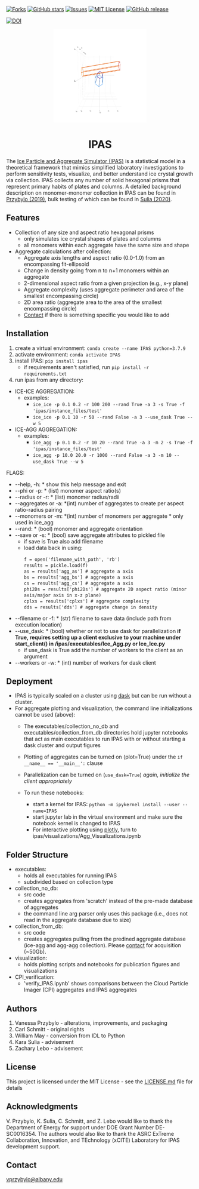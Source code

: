 [![Forks][forks-shield]][forks-url]
[![GitHub stars][stars-shield]][stars-url]
[![Issues][issues-shield]][issues-url]
[![MIT License][license-shield]][license-url]
[![GitHub release][release-shield]][release-url]

[download-shield]:https://img.shields.io/github/downloads/vprzybylo/IPAS/total?style=plastic
[download-url]: https://github.com/vprzybylo/IPAS/downloads
[release-shield]: https://img.shields.io/github/v/release/vprzybylo/IPAS?style=plastic
[release-url]:https://github.com/vprzybylo/IPAS/releases/
[forks-shield]: https://img.shields.io/github/forks/vprzybylo/IPAS?label=Fork&style=plastic
[forks-url]: https://github.com/vprzybylo/IPAS/network/members
[stars-shield]: https://img.shields.io/github/stars/vprzybylo/IPAS?style=plastic
[stars-url]: https://github.com/vprzybylo/IPAS/stargazers
[issues-shield]: https://img.shields.io/github/issues/vprzybylo/IPAS?style=plastic
[issues-url]: https://github.com/vprzybylo/IPAS/issues
[license-shield]: https://img.shields.io/github/license/vprzybylo/IPAS?style=plastic
[license-url]: https://github.com/vprzybylo/IPAS/blob/master/LICENSE.md
[![DOI](https://zenodo.org/badge/232696476.svg)](https://zenodo.org/badge/latestdoi/232696476)


<p align="center">
  <a>
    <img src="https://github.com/vprzybylo/IPAS/blob/master/rotateplot.gif" alt="Logo" width="250" height="250">
  </a>

<h1 align="center">IPAS</h1>

The [Ice Particle and Aggregate Simulator (IPAS)](http://www.carlgschmitt.com/Microphysics.html) is a statistical model in a theoretical framework that mimics simplified laboratory investigations to perform sensitivity tests, visualize, and better understand ice crystal growth via collection.  IPAS collects any number of solid hexagonal prisms that represent primary habits of plates and columns.  A detailed background description on monomer-monomer collection in IPAS can be found in [Przybylo (2019)](https://journals.ametsoc.org/view/journals/atsc/76/6/jas-d-18-0187.1.xml?tab_body=abstract-display), bulk testing of which can be found in [Sulia (2020)](https://journals.ametsoc.org/view/journals/atsc/aop/JAS-D-20-0020.1/JAS-D-20-0020.1.xml?rskey=9V3BQD&result=6).

##  Features
* Collection of any size and aspect ratio hexagonal prisms 
    * only simulates ice crystal shapes of plates and columns
    * all monomers within each aggregate have the same size and shape
* Aggregate calculations after collection:
    * Aggregate axis lengths and aspect ratio (0.0-1.0) from an encompassing fit-ellipsoid 
    * Change in density going from n to n+1 monomers within an aggregate
    * 2-dimensional aspect ratio from a given projection (e.g., x-y plane)
    * Aggregate complexity (uses aggregate perimeter and area of the smallest encompassing circle)
    * 2D area ratio (aggregate area to the area of the smallest encompassing circle)
    * [Contact](#contact) if there is something specific you would like to add
    
## Installation

1. create a virtual environment:
``` conda create --name IPAS python=3.7.9 ```
2. activate environment:
``` conda activate IPAS ```
3. install IPAS:
``` pip install ipas ```
    * if requirements aren't satisfied, run ``` pip install -r requirements.txt ``` 
4. run ipas from any directory:
* ICE-ICE AGGREGATION:
    * examples:
        * ``` ice_ice -p 0.1 0.2 -r 100 200 --rand True -a 3 -s True -f 'ipas/instance_files/test' ```
        * ``` ice_ice -p 0.1 10 -r 50 --rand False -a 3 --use_dask True --w 5 ```
* ICE-AGG AGGREGATION:
    * examples:
        * ``` ice_agg -p 0.1 0.2 -r 10 20 --rand True -a 3 -m 2 -s True -f 'ipas/instance_files/test' ```
        * ``` ice_agg -p 10.0 20.0 -r 1000 --rand False -a 3 -m 10 --use_dask True --w 5 ```

FLAGS:
  * --help, -h:
        * show this help message and exit
  * --phi or -p:
        * (list) monomer aspect ratio(s)
  * --radius or -r:
        * (list) monomer radius/radii
  * --aggregates or -a:
        *(int) number of aggregates to create per aspect ratio-radius pairing
  * --monomers or -m:
        *(int) number of monomers per aggregate
        * only used in ice_agg
  * --rand: 
        * (bool) monomer and aggregate orientation
  * --save or -s:
        * (bool) save aggregate attributes to pickled file
    * if save is True also add filename
    * load data back in using:
        ```
        f = open('filename_with_path', 'rb')
        results = pickle.load(f)
        as = results['agg_as'] # aggregate a axis
        bs = results['agg_bs'] # aggregate a axis
        cs = results['agg_cs'] # aggregate a axis
        phi2Ds = results['phi2Ds'] # aggregate 2D aspect ratio (minor axis/major axis in x-z plane)
        cplxs = results['cplxs'] # aggregate complexity
        dds = results['dds'] # aggregate change in density
        ```
  * --filename or -f:
        * (str) filename to save data (include path from execution location)
  * --use_dask:
        * (bool) whether or not to use dask for parallelization
        **if True, requires setting up a client exclusive to your machine under start_client() in /ipas/executables/Ice_Agg.py or Ice_Ice.py**
    * if use_dask is True add the number of workers to the client as an argument
  * --workers or -w: 
        * (int) number of workers for dask client

## Deployment

* IPAS is typically scaled on a cluster using [dask](https://dask.org/) but can be run without a cluster.
* For aggregate plotting and visualization, the command line initializations cannot be used (above):
    * The executables/collection_no_db and executables/collection_from_db directories hold jupyter notebooks that act as main executables to run IPAS with or without starting a dask cluster and output figures
    * Plotting of aggregates can be turned on (plot=True) under the ```if __name__ == '__main__':``` clause
    * Parallelization can be turned on (```use_dask=True```) *again, initialize the client appropriately*
    
    * To run these notebooks:
        * start a kernel for IPAS:
            ``` python -m ipykernel install --user --name=IPAS ```
        * start jupyter lab in the virtual environment and make sure the notebook kernel is changed to IPAS
        * For interactive plotting using [plotly](https://plotly.com/chart-studio/), turn to ipas/visualizations/Agg_Visualizations.ipynb            

## Folder Structure
* executables:
  * holds all executables for running IPAS 
  * subdivided based on collection type
* collection_no_db:
  * src code
  * creates aggregates from 'scratch' instead of the pre-made database of aggregates
  * the command line arg parser only uses this package (i.e., does not read in the aggregate database due to size)
* collection_from_db: 
  * src code
  * creates aggregates pulling from the predined aggregate database (ice-agg and agg-agg collection). Please [contact](#contact) for acquisition (~50Gb). 
* visualization: 
  * holds plotting scripts and notebooks for publication figures and visualizations
* CPI_verification:
  * 'verify_IPAS.ipynb' shows comparisons between the Cloud Particle Imager (CPI) aggregates and IPAS aggregates

## Authors

1. Vanessa Przybylo - alterations, improvements, and packaging
2. Carl Schmitt - original rights
3. William May - conversion from IDL to Python
4. Kara Sulia - advisement
5. Zachary Lebo - advisement

## License

This project is licensed under the MIT License - see the [LICENSE.md](LICENSE.md) file for details

## Acknowledgments
V. Przybylo, K. Sulia, C. Schmitt, and Z. Lebo would like to thank the Department of Energy for support under DOE Grant Number DE-SC0016354. The authors would also like to thank the ASRC ExTreme Collaboration, Innovation, and TEchnology (xCITE) Laboratory for IPAS development support.

## Contact
<vprzybylo@albany.edu>